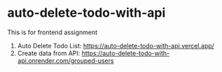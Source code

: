 # auto-delete-todo-with-api
This is for frontend assignment
1. Auto Delete Todo List: https://auto-delete-todo-with-api.vercel.app/
2. Create data from API: https://auto-delete-todo-with-api.onrender.com/grouped-users
